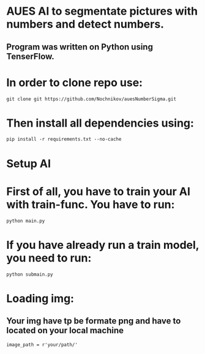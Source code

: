 # AUES AI to segmentate pictures with numbers and detect numbers. 

##  Program was written on Python using TenserFlow.
# In order to clone repo use: 

    git clone git https://github.com/Nochnikov/auesNumberSigma.git

# Then install all dependencies using: 
    pip install -r requirements.txt --no-cache

# Setup AI 

# First of all, you have to train your AI with train-func. You have to run: 
    python main.py

# If you have already run a train model, you need to run: 
    python submain.py 



# Loading img:
## Your img have tp be formate png and have to located on your local machine
    image_path = r'your/path/'

